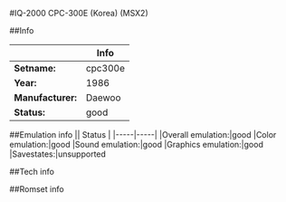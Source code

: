 #IQ-2000 CPC-300E (Korea) (MSX2)

##Info

||Info|
|-----|-----|
|**Setname:**|cpc300e
|**Year:**|1986
|**Manufacturer:**|Daewoo
|**Status:**|good

##Emulation info
|| Status |
|-----|-----|
|Overall emulation:|good
|Color emulation:|good
|Sound emulation:|good
|Graphics emulation:|good
|Savestates:|unsupported

##Tech info

##Romset info

<!--- START OF EDITED COMMENT DO NOT TOUCH TEXT ABOVE-->
